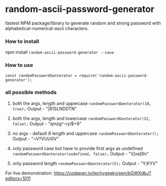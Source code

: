 # random-ascii-password-generator
fastest NPM package/library to generate random and strong password with alphabetical-numerical-ascii characters.


### How to install
npm install `random-ascii-password-generator --save`

### How to use
`const randomPasswordGenterator = require('random-ascii-password-generator');`

### all possible methods

1) both the args, length and uppercase 
`randomPasswordGenterator(10, true);`
Output - "|81SLNDDTN"

2) both the args, length and lowercase
`randomPasswordGenterator(12, false);`
Output - "qmzg^-ryi$+9"

3) no args - default 8 length and uppercase
`randomPasswordGenterator();`
Output - "~V?VUUGV"

4) only password case but have to provide first args as undefined
`randomPasswordGenterator(undefined, false);`
Output - "\l]xa[6n"

5) only password length
`randomPasswordGenterator(5);`
Output - "Y;KYV"

For live demonstration:
https://codepen.io/techygeeky/pen/bGWXdbJ?editors=1011
